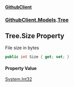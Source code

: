#### [GithubClient](index 'index')
### [GithubClient.Models](GithubClient.Models 'GithubClient.Models').[Tree](GithubClient.Models.Tree 'GithubClient.Models.Tree')

## Tree.Size Property

File size in bytes

```csharp
public int Size { get; set; }
```

#### Property Value
[System.Int32](https://docs.microsoft.com/en-us/dotnet/api/System.Int32 'System.Int32')